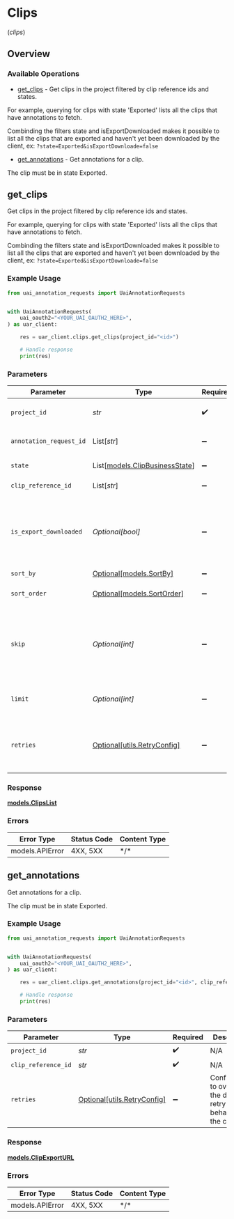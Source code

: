 # Clips
(*clips*)

## Overview

### Available Operations

* [get_clips](#get_clips) - Get clips in the project filtered by clip reference ids and
states.

For example, querying for clips with state 'Exported'
lists all the clips that have annotations to fetch.

Combinding the filters state and isExportDownloaded
makes it possible to list all the clips that are exported
and haven't yet been downloaded by the client, ex:
`?state=Exported&isExportDownloade=false`
* [get_annotations](#get_annotations) - Get annotations for a clip.

The clip must be in state Exported.

## get_clips

Get clips in the project filtered by clip reference ids and
states.

For example, querying for clips with state 'Exported'
lists all the clips that have annotations to fetch.

Combinding the filters state and isExportDownloaded
makes it possible to list all the clips that are exported
and haven't yet been downloaded by the client, ex:
`?state=Exported&isExportDownloade=false`

### Example Usage

<!-- UsageSnippet language="python" operationID="GetClips" method="get" path="/v1/projects/{projectId}/clips" -->
```python
from uai_annotation_requests import UaiAnnotationRequests


with UaiAnnotationRequests(
    uai_oauth2="<YOUR_UAI_OAUTH2_HERE>",
) as uar_client:

    res = uar_client.clips.get_clips(project_id="<id>")

    # Handle response
    print(res)

```

### Parameters

| Parameter                                                                             | Type                                                                                  | Required                                                                              | Description                                                                           |
| ------------------------------------------------------------------------------------- | ------------------------------------------------------------------------------------- | ------------------------------------------------------------------------------------- | ------------------------------------------------------------------------------------- |
| `project_id`                                                                          | *str*                                                                                 | :heavy_check_mark:                                                                    | the project id to get clips for                                                       |
| `annotation_request_id`                                                               | List[*str*]                                                                           | :heavy_minus_sign:                                                                    | filter clips by annotation request ids                                                |
| `state`                                                                               | List[[models.ClipBusinessState](../../models/clipbusinessstate.md)]                   | :heavy_minus_sign:                                                                    | filter clips by clip states                                                           |
| `clip_reference_id`                                                                   | List[*str*]                                                                           | :heavy_minus_sign:                                                                    | filter by clip reference ids                                                          |
| `is_export_downloaded`                                                                | *Optional[bool]*                                                                      | :heavy_minus_sign:                                                                    | filter clips by if the exported annotations are previously downloaded or not          |
| `sort_by`                                                                             | [Optional[models.SortBy]](../../models/sortby.md)                                     | :heavy_minus_sign:                                                                    | sort the clips                                                                        |
| `sort_order`                                                                          | [Optional[models.SortOrder]](../../models/sortorder.md)                               | :heavy_minus_sign:                                                                    | ascending or descending sort order                                                    |
| `skip`                                                                                | *Optional[int]*                                                                       | :heavy_minus_sign:                                                                    | skip the N first clips, can be used in combination with limit to implement pagination |
| `limit`                                                                               | *Optional[int]*                                                                       | :heavy_minus_sign:                                                                    | limits the output to N number of clips                                                |
| `retries`                                                                             | [Optional[utils.RetryConfig]](../../models/utils/retryconfig.md)                      | :heavy_minus_sign:                                                                    | Configuration to override the default retry behavior of the client.                   |

### Response

**[models.ClipsList](../../models/clipslist.md)**

### Errors

| Error Type      | Status Code     | Content Type    |
| --------------- | --------------- | --------------- |
| models.APIError | 4XX, 5XX        | \*/\*           |

## get_annotations

Get annotations for a clip.

The clip must be in state Exported.

### Example Usage

<!-- UsageSnippet language="python" operationID="GetAnnotations" method="get" path="/v1/projects/{projectId}/clips/{clipReferenceId}/annotations" -->
```python
from uai_annotation_requests import UaiAnnotationRequests


with UaiAnnotationRequests(
    uai_oauth2="<YOUR_UAI_OAUTH2_HERE>",
) as uar_client:

    res = uar_client.clips.get_annotations(project_id="<id>", clip_reference_id="<id>")

    # Handle response
    print(res)

```

### Parameters

| Parameter                                                           | Type                                                                | Required                                                            | Description                                                         |
| ------------------------------------------------------------------- | ------------------------------------------------------------------- | ------------------------------------------------------------------- | ------------------------------------------------------------------- |
| `project_id`                                                        | *str*                                                               | :heavy_check_mark:                                                  | N/A                                                                 |
| `clip_reference_id`                                                 | *str*                                                               | :heavy_check_mark:                                                  | N/A                                                                 |
| `retries`                                                           | [Optional[utils.RetryConfig]](../../models/utils/retryconfig.md)    | :heavy_minus_sign:                                                  | Configuration to override the default retry behavior of the client. |

### Response

**[models.ClipExportURL](../../models/clipexporturl.md)**

### Errors

| Error Type      | Status Code     | Content Type    |
| --------------- | --------------- | --------------- |
| models.APIError | 4XX, 5XX        | \*/\*           |